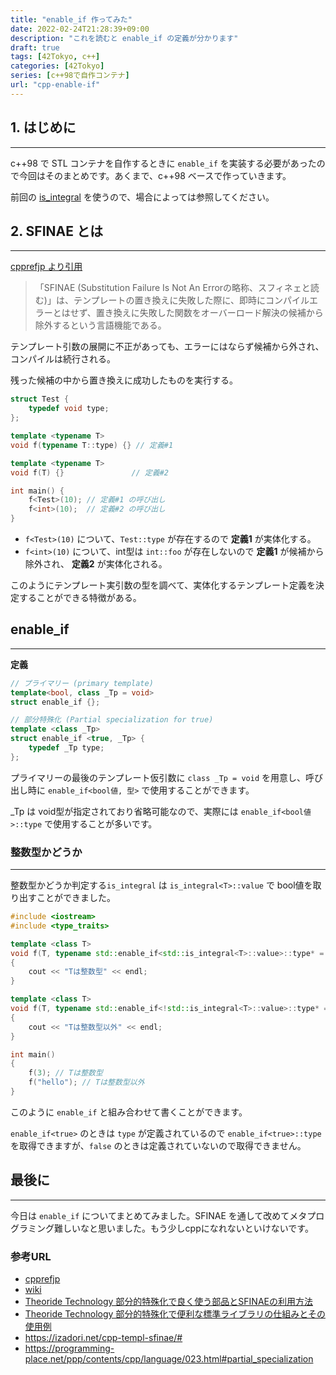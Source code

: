 ```yaml
---
title: "enable_if 作ってみた"
date: 2022-02-24T21:28:39+09:00
description: "これを読むと enable_if の定義が分かります" 
draft: true
tags: [42Tokyo, c++] 
categories: [42Tokyo]
series: [c++98で自作コンテナ]
url: "cpp-enable-if"
---
```


## 1. はじめに
* * *
c++98 で STL コンテナを自作するときに `enable_if` を実装する必要があったので今回はそのまとめです。あくまで、c++98 ベースで作っていきます。

前回の [is_integral](https://public-jun.github.io/cpp-is-integral/) を使うので、場合によっては参照してください。

## 2. SFINAE とは
* * *
[cpprefjp より引用](https://cpprefjp.github.io/lang/cpp11/sfinae_expressions.html)
> 「SFINAE (Substitution Failure Is Not An Errorの略称、スフィネェと読む)」は、テンプレートの置き換えに失敗した際に、即時にコンパイルエラーとはせず、置き換えに失敗した関数をオーバーロード解決の候補から除外するという言語機能である。

テンプレート引数の展開に不正があっても、エラーにはならず候補から外され、コンパイルは続行される。

残った候補の中から置き換えに成功したものを実行する。
```cpp
struct Test {
    typedef void type;
};

template <typename T> 
void f(typename T::type) {} // 定義#1

template <typename T> 
void f(T) {}               // 定義#2

int main() {
    f<Test>(10); // 定義#1 の呼び出し
    f<int>(10);  // 定義#2 の呼び出し
}
```
- `f<Test>(10)` について、`Test::type` が存在するので **定義1** が実体化する。
- `f<int>(10)` について、int型は `int::foo` が存在しないので **定義1** が候補から除外され、 **定義2** が実体化される。

このようにテンプレート実引数の型を調べて、実体化するテンプレート定義を決定することができる特徴がある。 

## enable_if
* * *
**定義**
```cpp
// プライマリー (primary template)
template<bool, class _Tp = void>
struct enable_if {};

// 部分特殊化 (Partial specialization for true)
template <class _Tp>
struct enable_if <true, _Tp> {
    typedef _Tp type;
};
```
プライマリーの最後のテンプレート仮引数に `class _Tp = void` を用意し、呼び出し時に `enable_if<bool値, 型>` で使用することができます。

_Tp は void型が指定されており省略可能なので、実際には `enable_if<bool値>::type` で使用することが多いです。

### 整数型かどうか
* * *
整数型かどうか判定する`is_integral` は `is_integral<T>::value` で bool値を取り出すことができました。
```cpp
#include <iostream>
#include <type_traits>

template <class T>
void f(T, typename std::enable_if<std::is_integral<T>::value>::type* = NULL)
{
    cout << "Tは整数型" << endl;
}

template <class T>
void f(T, typename std::enable_if<!std::is_integral<T>::value>::type* = NULL)
{
    cout << "Tは整数型以外" << endl;
}

int main()
{
    f(3); // Tは整数型
    f("hello"); // Tは整数型以外
}
```
このように `enable_if` と組み合わせて書くことができます。

`enable_if<true>` のときは `type` が定義されているので `enable_if<true>::type` を取得できますが、`false` のときは定義されていないので取得できません。

## 最後に
* * *
今日は `enable_if` についてまとめてみました。SFINAE を通して改めてメタプログラミング難しいなと思いました。もう少しcppになれないといけないです。

### 参考URL
- [cpprefjp](https://cpprefjp.github.io/lang/cpp11/sfinae_expressions.html)
- [wiki](https://ja.wikipedia.org/wiki/SFINAE)
- [Theoride Technology 部分的特殊化で良く使う部品とSFINAEの利用方法](https://theolizer.com/cpp-school2/cpp-school2-6/)
- [Theoride Technology 部分的特殊化で便利な標準ライブラリの仕組みとその使用例](https://theolizer.com/cpp-school2/cpp-school2-7/)
- https://izadori.net/cpp-templ-sfinae/#
- https://programming-place.net/ppp/contents/cpp/language/023.html#partial_specialization
